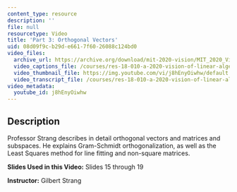 ```yaml
---
content_type: resource
description: ''
file: null
resourcetype: Video
title: 'Part 3: Orthogonal Vectors'
uid: 08d09f9c-b29d-e661-7f60-26088c124bd0
video_files:
  archive_url: https://archive.org/download/mit-2020-vision/MIT_2020_Vision_Part_3_300k.mp4
  video_captions_file: /courses/res-18-010-a-2020-vision-of-linear-algebra-spring-2020/445758ba606b5bfb8f53949e24f7958e_j8hEnyOiwhw.vtt
  video_thumbnail_file: https://img.youtube.com/vi/j8hEnyOiwhw/default.jpg
  video_transcript_file: /courses/res-18-010-a-2020-vision-of-linear-algebra-spring-2020/7c6c83ee8c0e53c4629f522bb3bca2ca_j8hEnyOiwhw.pdf
video_metadata:
  youtube_id: j8hEnyOiwhw
---
```


Description
-----------

Professor Strang describes in detail orthogonal vectors and matrices and subspaces. He explains Gram-Schmidt orthogonalization, as well as the Least Squares method for line fitting and non-square matrices.

**Slides Used in this Video:** Slides 15 through 19

**Instructor:** Gilbert Strang